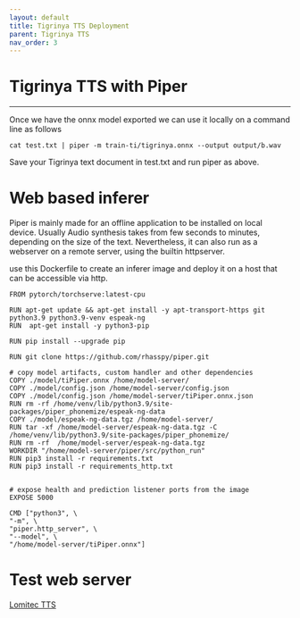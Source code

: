 ```yaml
---
layout: default
title: Tigrinya TTS Deployment
parent: Tigrinya TTS
nav_order: 3
---
```

# Tigrinya TTS with Piper
---
Once we have the onnx model exported we can use it locally on a command line as follows
```
cat test.txt | piper -m train-ti/tigrinya.onnx --output output/b.wav
```
Save your Tigrinya text document in test.txt and run piper as above. 

# Web based inferer

Piper is mainly made for an offline application to be installed on local device. Usually Audio synthesis takes from few seconds to minutes, 
depending on the size of the text. Nevertheless, it can also run as a webserver on a remote server, using the builtin httpserver.

use this Dockerfile to create an inferer image and deploy it on a host that can be accessible via http.

```
FROM pytorch/torchserve:latest-cpu

RUN apt-get update && apt-get install -y apt-transport-https git python3.9 python3.9-venv espeak-ng 
RUN  apt-get install -y python3-pip  

RUN pip install --upgrade pip

RUN git clone https://github.com/rhasspy/piper.git

# copy model artifacts, custom handler and other dependencies
COPY ./model/tiPiper.onnx /home/model-server/
COPY ./model/config.json /home/model-server/config.json
COPY ./model/config.json /home/model-server/tiPiper.onnx.json
RUN rm -rf /home/venv/lib/python3.9/site-packages/piper_phonemize/espeak-ng-data
COPY ./model/espeak-ng-data.tgz /home/model-server/ 
RUN tar -xf /home/model-server/espeak-ng-data.tgz -C /home/venv/lib/python3.9/site-packages/piper_phonemize/ 
RUN rm -rf  /home/model-server/espeak-ng-data.tgz 
WORKDIR "/home/model-server/piper/src/python_run"
RUN pip3 install -r requirements.txt
RUN pip3 install -r requirements_http.txt


# expose health and prediction listener ports from the image
EXPOSE 5000 

CMD ["python3", \
"-m", \
"piper.http_server", \
"--model", \
"/home/model-server/tiPiper.onnx"]
```
# Test web server

[Lomitec TTS](https://www.lomitec.com/audio.php)